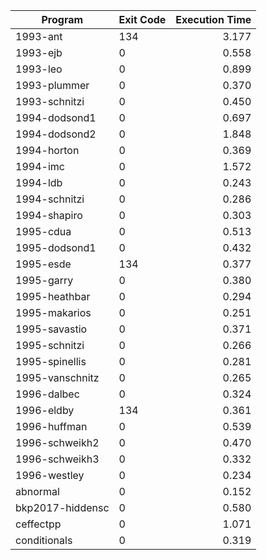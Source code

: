 | Program | Exit Code | Execution Time |
| ------- |:--------- | --------------:|
| 1993-ant | 134 | 3.177 |
| 1993-ejb | 0 | 0.558 |
| 1993-leo | 0 | 0.899 |
| 1993-plummer | 0 | 0.370 |
| 1993-schnitzi | 0 | 0.450 |
| 1994-dodsond1 | 0 | 0.697 |
| 1994-dodsond2 | 0 | 1.848 |
| 1994-horton | 0 | 0.369 |
| 1994-imc | 0 | 1.572 |
| 1994-ldb | 0 | 0.243 |
| 1994-schnitzi | 0 | 0.286 |
| 1994-shapiro | 0 | 0.303 |
| 1995-cdua | 0 | 0.513 |
| 1995-dodsond1 | 0 | 0.432 |
| 1995-esde | 134 | 0.377 |
| 1995-garry | 0 | 0.380 |
| 1995-heathbar | 0 | 0.294 |
| 1995-makarios | 0 | 0.251 |
| 1995-savastio | 0 | 0.371 |
| 1995-schnitzi | 0 | 0.266 |
| 1995-spinellis | 0 | 0.281 |
| 1995-vanschnitz | 0 | 0.265 |
| 1996-dalbec | 0 | 0.324 |
| 1996-eldby | 134 | 0.361 |
| 1996-huffman | 0 | 0.539 |
| 1996-schweikh2 | 0 | 0.470 |
| 1996-schweikh3 | 0 | 0.332 |
| 1996-westley | 0 | 0.234 |
| abnormal | 0 | 0.152 |
| bkp2017-hiddensc | 0 | 0.580 |
| ceffectpp | 0 | 1.071 |
| conditionals | 0 | 0.319 |
